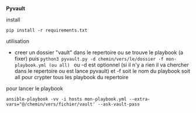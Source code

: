 **Pyvault**

install

`pip install -r requirements.txt`

utilisation

- creer un dossier "vault" dans le repertoire ou se trouve le playbook (a fixer)
puis
`python3 pyvault.py -d chemin/vers/le/dossier -f mon-playbook.yml (ou all)
`
ou -d est optionnel (si il n'y a rien il va chercher dans le repertoire ou est lance pyvault)
et -f soit le nom du playbook soit all pour crypter tous les playbook du repertoire

pour lancer le playbook

`ansible-playbook -vv -i hosts mon-playbook.yml --extra-vars="@/chemin/vers/fichier/vault' --ask-vault-pass`
